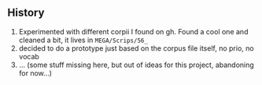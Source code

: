 ## History

1. Experimented with different corpii I found on gh. Found a cool one and cleaned a bit, it lives in `MEGA/Scrips/56_`
2. decided to do a prototype just based on the corpus file itself, no prio, no vocab
3. ... (some stuff missing here, but out of ideas for this project, abandoning for now...)